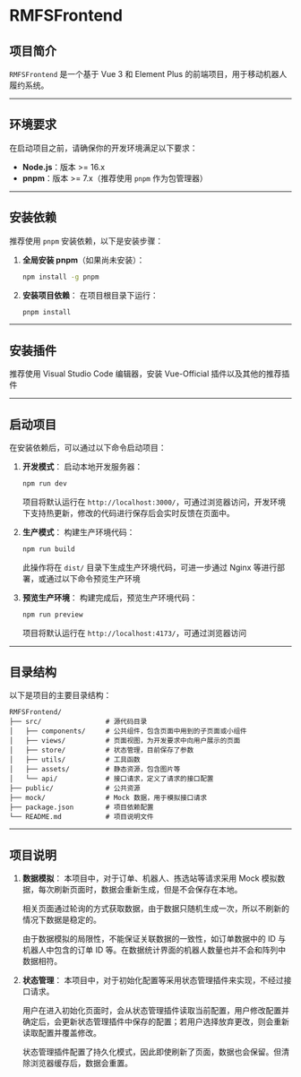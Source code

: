 # RMFSFrontend

## 项目简介

`RMFSFrontend` 是一个基于 Vue 3 和 Element Plus 的前端项目，用于移动机器人履约系统。

---

## 环境要求

在启动项目之前，请确保你的开发环境满足以下要求：

- **Node.js**：版本 >= 16.x
- **pnpm**：版本 >= 7.x（推荐使用 `pnpm` 作为包管理器）

---

## 安装依赖

推荐使用 `pnpm` 安装依赖，以下是安装步骤：

1. **全局安装 pnpm**（如果尚未安装）：

   ```bash
   npm install -g pnpm
   ```

2. **安装项目依赖**：
   在项目根目录下运行：
   ```bash
   pnpm install
   ```

---

## 安装插件

推荐使用 Visual Studio Code 编辑器，安装 Vue-Official 插件以及其他的推荐插件

---

## 启动项目

在安装依赖后，可以通过以下命令启动项目：

1. **开发模式**：
   启动本地开发服务器：

   ```bash
   npm run dev
   ```

   项目将默认运行在 `http://localhost:3000/`，可通过浏览器访问，开发环境下支持热更新，修改的代码进行保存后会实时反馈在页面中。

2. **生产模式**：
   构建生产环境代码：

   ```bash
   npm run build
   ```

   此操作将在 `dist/` 目录下生成生产环境代码，可进一步通过 Nginx 等进行部署，或通过以下命令预览生产环境

3. **预览生产环境**：
   构建完成后，预览生产环境代码：
   ```bash
   npm run preview
   ```
   项目将默认运行在 `http://localhost:4173/`，可通过浏览器访问

---

## 目录结构

以下是项目的主要目录结构：

```
RMFSFrontend/
├── src/                # 源代码目录
│   ├── components/     # 公共组件，包含页面中用到的子页面或小组件
│   ├── views/          # 页面视图，为开发要求中向用户展示的页面
│   ├── store/          # 状态管理，目前保存了参数
│   ├── utils/          # 工具函数
│   ├── assets/         # 静态资源，包含图片等
│   └── api/            # 接口请求，定义了请求的接口配置
├── public/             # 公共资源
├── mock/               # Mock 数据，用于模拟接口请求
├── package.json        # 项目依赖配置
└── README.md           # 项目说明文件
```

---

## 项目说明

1. **数据模拟**：
   本项目中，对于订单、机器人、拣选站等请求采用 Mock 模拟数据，每次刷新页面时，数据会重新生成，但是不会保存在本地。

   相关页面通过轮询的方式获取数据，由于数据只随机生成一次，所以不刷新的情况下数据是稳定的。

   由于数据模拟的局限性，不能保证关联数据的一致性，如订单数据中的 ID 与机器人中包含的订单 ID 等。在数据统计界面的机器人数量也并不会和阵列中数据相符。

2. **状态管理**：
   本项目中，对于初始化配置等采用状态管理插件来实现，不经过接口请求。

   用户在进入初始化页面时，会从状态管理插件读取当前配置，用户修改配置并确定后，会更新状态管理插件中保存的配置；若用户选择放弃更改，则会重新读取配置并覆盖修改。

   状态管理插件配置了持久化模式，因此即使刷新了页面，数据也会保留。但清除浏览器缓存后，数据会重置。
